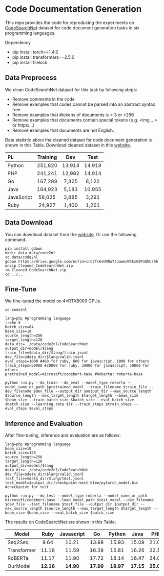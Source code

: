 # Code Documentation Generation

This repo provides the code for reproducing the experiments on [CodeSearchNet](https://arxiv.org/abs/1909.09436) dataset for code document generation tasks in six programming languages.

Dependency

- pip install torch==1.4.0
- pip install transformers==2.5.0
- pip install filelock

## Data Preprocess

We clean CodeSearchNet dataset for this task by following steps:

- Remove comments in the code
- Remove examples that codes cannot be parsed into an abstract syntax tree.
- Remove examples that #tokens of documents is < 3 or >256
- Remove examples that documents contain special tokens (e.g. <img ...> or https:...)
- Remove examples that documents are not English.

Data statistic about the cleaned dataset for code document generation is shown in this Table. Download cleaned dataset in this [website](https://drive.google.com/open?id=1rd2Tc6oUWBo7JouwexW3ksQ0PaOhUr6h).

| PL         | Training |  Dev  |  Test  |
| :--------- | :------: | :----: | :----: |
| Python     | 251,820 | 13,914 | 14,918 |
| PHP        | 241,241 | 12,982 | 14,014 |
| Go         | 167,288 | 7,325 | 8,122 |
| Java       | 164,923 | 5,183 | 10,955 |
| JavaScript |  58,025  | 3,885 | 3,291 |
| Ruby       |  24,927  | 1,400 | 1,261 |

## Data Download

You can download dataset from the [website](https://drive.google.com/open?id=1rd2Tc6oUWBo7JouwexW3ksQ0PaOhUr6h). Or use the following command.

```shell
pip install gdown
mkdir data data/code2nl
cd data/code2nl
gdown https://drive.google.com/uc?id=1rd2Tc6oUWBo7JouwexW3ksQ0PaOhUr6h
unzip Cleaned_CodeSearchNet.zip
rm Cleaned_CodeSearchNet.zip
cd ../..
```

## Fine-Tune

We fine-tuned the model on 4*RTX8000 GPUs.

```shell
cd code2nl

lang=php #programming language
lr=5e-5
batch_size=64
beam_size=10
source_length=256
target_length=128
data_dir=../data/code2nl/CodeSearchNet
output_dir=model/$lang
train_file=$data_dir/$lang/train.jsonl
dev_file=$data_dir/$lang/valid.jsonl
eval_steps=1000 #400 for ruby, 600 for javascript, 1000 for others
train_steps=50000 #20000 for ruby, 30000 for javascript, 50000 for others
pretrained_model=microsoft/codebert-base #Roberta: roberta-base

python run.py --do_train --do_eval --model_type roberta --model_name_or_path $pretrained_model --train_filename $train_file --dev_filename $dev_file --output_dir $output_dir --max_source_length $source_length --max_target_length $target_length --beam_size $beam_size --train_batch_size $batch_size --eval_batch_size $batch_size --learning_rate $lr --train_steps $train_steps --eval_steps $eval_steps 
```

## Inference and Evaluation

After fine-tuning, inference and evaluation are as follows:

```shell
lang=php #programming language
beam_size=10
batch_size=128
source_length=256
target_length=128
output_dir=model/$lang
data_dir=../data/code2nl/CodeSearchNet
dev_file=$data_dir/$lang/valid.jsonl
test_file=$data_dir/$lang/test.jsonl
test_model=$output_dir/checkpoint-best-bleu/pytorch_model.bin #checkpoint for test

python run.py --do_test --model_type roberta --model_name_or_path microsoft/codebert-base --load_model_path $test_model --dev_filename $dev_file --test_filename $test_file --output_dir $output_dir --max_source_length $source_length --max_target_length $target_length --beam_size $beam_size --eval_batch_size $batch_size
```

The results on CodeSearchNet are shown in this Table:

| Model       |      Ruby      |   Javascript   |       Go       |     Python     |      Java      |       PHP       |     Overall     |
| ----------- | :-------------: | :-------------: | :-------------: | :-------------: | :-------------: | :-------------: | :-------------: |
| Seq2Seq     |      9.64      |      10.21      |      13.98      |      15.93      |      15.09      |      21.08      |      14.32      |
| Transformer |      11.18      |      11.59      |      16.38      |      15.81      |      16.26      |      22.12      |      15.56      |
| RoBERTa     |      11.17      |      11.90      |      17.72      |      18.14      |      16.47      |      24.02      |      16.57      |
| OurModel    | **12.16** | **14.90** | **17.99** | **18.97** | **17.15** | **25.02** | **17.21** |
